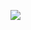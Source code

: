 ![]([https://github.com/Your_Repository_Name/Your_GIF_Name.gif](https://media.giphy.com/media/v1.Y2lkPTc5MGI3NjExZHpsZ2w2Z3prZW01M3R1a2pqMmM1Zm84dmE1ajIzNGJ1YWJ5ejhnayZlcD12MV9pbnRlcm5hbF9naWZfYnlfaWQmY3Q9Zw/xTiIzJSKB4l7xTouE8/giphy.gif)https://media.giphy.com/media/v1.Y2lkPTc5MGI3NjExZHpsZ2w2Z3prZW01M3R1a2pqMmM1Zm84dmE1ajIzNGJ1YWJ5ejhnayZlcD12MV9pbnRlcm5hbF9naWZfYnlfaWQmY3Q9Zw/xTiIzJSKB4l7xTouE8/giphy.gif)
